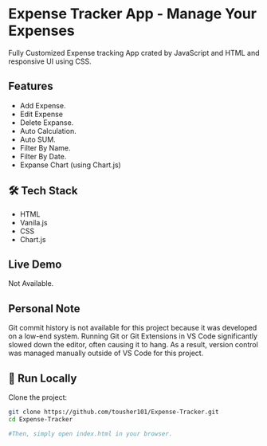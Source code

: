 # Expense Tracker App - Manage Your Expenses
Fully Customized Expense tracking App crated by JavaScript and HTML and responsive UI using CSS.

## Features
- Add Expense.
- Edit Expense
- Delete Expanse.
- Auto Calculation.
- Auto SUM.
- Filter By Name.
- Filter By Date.
- Expanse Chart (using Chart.js)



## 🛠 Tech Stack

- HTML
- Vanila.js
- CSS
- Chart.js

## Live Demo
Not Available.



## Personal Note
Git commit history is not available for this project because it was developed on a low-end system.
Running Git or Git Extensions in VS Code significantly slowed down the editor, often causing it to hang.
As a result, version control was managed manually outside of VS Code for this project.


## 🚀 Run Locally

Clone the project:

```bash
git clone https://github.com/tousher101/Expense-Tracker.git
cd Expense-Tracker

#Then, simply open index.html in your browser.







